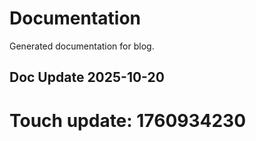 # Documentation

Generated documentation for blog.

## Doc Update 2025-10-20

# Touch update: 1760934230
